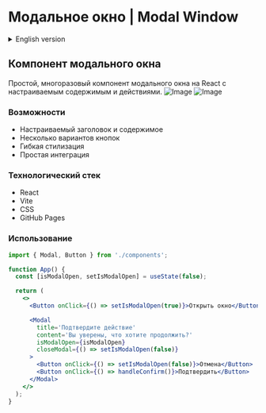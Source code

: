 # Модальное окно | Modal Window

<details>
<summary>English version</summary>

## Modal Window Component

A simple, reusable React modal window component with customizable content and actions.

### Features

- Customizable title and content
- Multiple button options
- Flexible styling
- Easy integration

### Tech Stack

- React
- Vite
- CSS
- GitHub Pages

### Usage

```jsx
import { Modal, Button } from './components';

function App() {
  const [isModalOpen, setIsModalOpen] = useState(false);

  return (
    <>
      <Button onClick={() => setIsModalOpen(true)}>Open Modal</Button>

      <Modal
        title='Confirm action'
        content='Are you sure you want to continue?'
        isModalOpen={isModalOpen}
        closeModal={() => setIsModalOpen(false)}
      >
        <Button onClick={() => setIsModalOpen(false)}>Cancel</Button>
        <Button onClick={() => handleConfirm()}>Confirm</Button>
      </Modal>
    </>
  );
}
```

</details>

## Компонент модального окна

Простой, многоразовый компонент модального окна на React с настраиваемым содержимым и действиями.
![Image](https://github.com/user-attachments/assets/dfe0d6c3-dcdf-4377-8392-c9040e5fd2c9)
![Image](https://github.com/user-attachments/assets/f045e369-67c4-4475-888e-81ae5cb86f07)

### Возможности

- Настраиваемый заголовок и содержимое
- Несколько вариантов кнопок
- Гибкая стилизация
- Простая интеграция

### Технологический стек

- React
- Vite
- CSS
- GitHub Pages

### Использование

```jsx
import { Modal, Button } from './components';

function App() {
  const [isModalOpen, setIsModalOpen] = useState(false);

  return (
    <>
      <Button onClick={() => setIsModalOpen(true)}>Открыть окно</Button>

      <Modal
        title='Подтвердите действие'
        content='Вы уверены, что хотите продолжить?'
        isModalOpen={isModalOpen}
        closeModal={() => setIsModalOpen(false)}
      >
        <Button onClick={() => setIsModalOpen(false)}>Отмена</Button>
        <Button onClick={() => handleConfirm()}>Подтвердить</Button>
      </Modal>
    </>
  );
}
```
